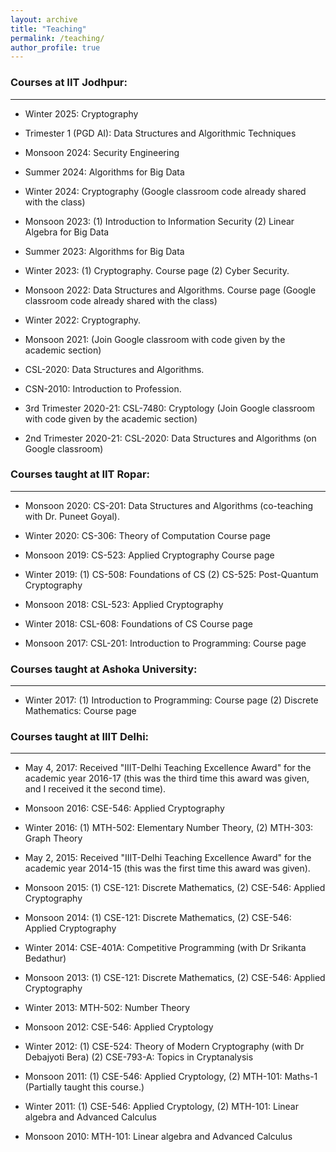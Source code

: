 ```yaml
---
layout: archive
title: "Teaching"
permalink: /teaching/
author_profile: true
---
```


### Courses at IIT Jodhpur:
----
+ Winter 2025: Cryptography

+ Trimester 1 (PGD AI): Data Structures and Algorithmic Techniques
  
+ Monsoon 2024: Security Engineering
   
+ Summer 2024: Algorithms for Big Data
  
+ Winter 2024: Cryptography (Google classroom code already shared with the class)

+ Monsoon 2023: (1) Introduction to Information Security (2) Linear Algebra for Big Data

+ Summer 2023: Algorithms for Big Data

+ Winter 2023: (1) Cryptography. Course page  (2) Cyber Security.

+ Monsoon 2022: Data Structures and Algorithms. Course page (Google classroom code already shared with the class)

+ Winter 2022: Cryptography. 

+ Monsoon 2021: (Join Google classroom with code given by the academic section)

+ CSL-2020: Data Structures and Algorithms.

+ CSN-2010: Introduction to Profession.

+ 3rd Trimester 2020-21: CSL-7480: Cryptology  (Join Google classroom with code given by the academic section) 

+ 2nd Trimester 2020-21: CSL-2020: Data Structures and Algorithms (on Google classroom)

### Courses taught at IIT Ropar:
----

+  Monsoon 2020: CS-201: Data Structures and Algorithms (co-teaching with Dr. Puneet Goyal).

+ Winter 2020: CS-306: Theory of Computation Course page

+ Monsoon 2019: CS-523: Applied Cryptography Course page

+ Winter 2019: (1) CS-508: Foundations of CS  (2) CS-525: Post-Quantum Cryptography 

+ Monsoon 2018: CSL-523: Applied Cryptography 

+ Winter 2018: CSL-608: Foundations of CS Course page

+ Monsoon 2017: CSL-201: Introduction to Programming: Course page

### Courses taught at Ashoka University:
---

+ Winter 2017: (1)  Introduction to Programming: Course page  (2) Discrete Mathematics: Course page

### Courses taught at IIIT Delhi:
---- 

+ May 4, 2017: Received "IIIT-Delhi Teaching Excellence Award" for the academic year 2016-17 (this was the third time this award was given, and I received it the second time).

+ Monsoon 2016: CSE-546: Applied Cryptography

+ Winter 2016: (1) MTH-502: Elementary Number Theory,  (2) MTH-303: Graph Theory

+ May 2, 2015: Received "IIIT-Delhi Teaching Excellence Award" for the academic year 2014-15 (this was the first time this award was given).

+ Monsoon 2015:  (1) CSE-121: Discrete Mathematics,   (2) CSE-546: Applied Cryptography

+ Monsoon 2014:  (1) CSE-121: Discrete Mathematics,   (2) CSE-546: Applied Cryptography

+ Winter 2014:   CSE-401A: Competitive Programming (with Dr Srikanta Bedathur) 

+ Monsoon 2013: (1) CSE-121: Discrete Mathematics,     (2) CSE-546: Applied Cryptography 

+ Winter 2013:  MTH-502: Number Theory

+ Monsoon 2012: CSE-546: Applied Cryptology

+ Winter 2012:  (1) CSE-524: Theory of Modern Cryptography (with Dr Debajyoti Bera) (2) CSE-793-A: Topics in Cryptanalysis

+ Monsoon 2011: (1) CSE-546: Applied Cryptology,    (2) MTH-101: Maths-1 (Partially taught this course.)

+ Winter 2011: (1) CSE-546: Applied Cryptology,     (2) MTH-101: Linear algebra and Advanced Calculus

+ Monsoon 2010: MTH-101: Linear algebra and Advanced Calculus
